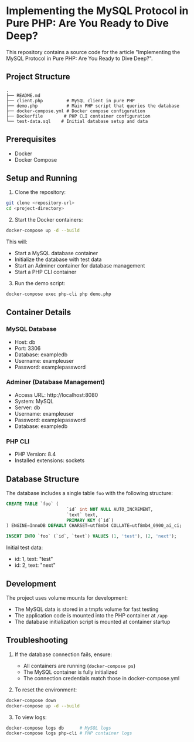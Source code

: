 # Implementing the MySQL Protocol in Pure PHP: Are You Ready to Dive Deep?

This repository contains a source code for the article "Implementing the MySQL Protocol in Pure PHP: Are You Ready to Dive Deep?".

## Project Structure

```
.
├── README.md
├── client.php         # MySQL client in pure PHP
├── demo.php           # Main PHP script that queries the database
├── docker-compose.yml # Docker compose configuration
├── Dockerfile        # PHP CLI container configuration
└── test-data.sql    # Initial database setup and data
```

## Prerequisites

- Docker
- Docker Compose

## Setup and Running

1. Clone the repository:
```bash
git clone <repository-url>
cd <project-directory>
```

2. Start the Docker containers:
```bash
docker-compose up -d --build
```

This will:
- Start a MySQL database container
- Initialize the database with test data
- Start an Adminer container for database management
- Start a PHP CLI container

3. Run the demo script:
```bash
docker-compose exec php-cli php demo.php
```

## Container Details

### MySQL Database
- Host: db
- Port: 3306
- Database: exampledb
- Username: exampleuser
- Password: examplepassword

### Adminer (Database Management)
- Access URL: http://localhost:8080
- System: MySQL
- Server: db
- Username: exampleuser
- Password: examplepassword
- Database: exampledb

### PHP CLI
- PHP Version: 8.4
- Installed extensions: sockets

## Database Structure

The database includes a single table `foo` with the following structure:

```sql
CREATE TABLE `foo` (
                       `id` int NOT NULL AUTO_INCREMENT,
                       `text` text,
                       PRIMARY KEY (`id`)
) ENGINE=InnoDB DEFAULT CHARSET=utf8mb4 COLLATE=utf8mb4_0900_ai_ci;

INSERT INTO `foo` (`id`, `text`) VALUES (1, 'test'), (2, 'next');
```

Initial test data:
- id: 1, text: "test"
- id: 2, text: "next"

## Development

The project uses volume mounts for development:
- The MySQL data is stored in a tmpfs volume for fast testing
- The application code is mounted into the PHP container at `/app`
- The database initialization script is mounted at container startup

## Troubleshooting

1. If the database connection fails, ensure:
   - All containers are running (`docker-compose ps`)
   - The MySQL container is fully initialized
   - The connection credentials match those in docker-compose.yml

2. To reset the environment:
```bash
docker-compose down
docker-compose up -d --build
```

3. To view logs:
```bash
docker-compose logs db      # MySQL logs
docker-compose logs php-cli # PHP container logs
```

